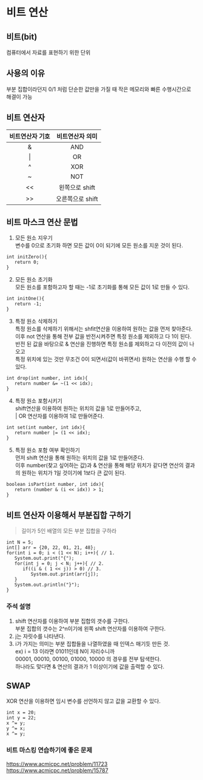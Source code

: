 # 비트 연산
## 비트(bit)
컴퓨터에서 자료를 표현하기 위한 단위
## 사용의 이유
부분 집합이라던지 0/1 처럼 단순한 값만을 가질 때 작은 메모리와 빠른 수행시간으로 해결이 가능
## 비트 연산자
|비트연산자 기호|비트연산자 의미|
|:------:|:---:|
|&|AND|
|\||OR|
|^|XOR|
|~|NOT|
|<<|왼쪽으로 shift|
|>>|오른쪽으로 shift|
## 비트 마스크 연산 문법
1. 모든 원소 지우기  
변수를 0으로 초기화 하면 모든 값이 0이 되기에 모든 원소를 지운 것이 된다. 
```
int initZero(){
   return 0;
}
```
2. 모든 원소 초기화  
모든 원소를 포함하고자 할 때는 -1로 초기화를 통해 모든 값이 1로 만들 수 있다.
```
int initOne(){
   return -1;
}
```
3. 특정 원소 삭제하기  
특정 원소를 삭제하기 위해서는 shfit연산을 이용하여 원하는 값을 먼저 찾아준다.  
이후 not 연산을 통해 전부 값을 반전시켜주면 특정 원소를 제외하고 다 1이 된다.  
반전 된 값을 바탕으로 & 연산을 진행하면 특정 원소를 제외하고 다 이전의 값이 나오고  
특정 위치에 있는 것만 무조건 0이 되면서(값이 바뀌면서) 원하는 연산을 수행 할 수 있다.
```
int drop(int number, int idx){
   return number &= ~(1 << idx);
}
```
4. 특정 원소 포함시키기  
shift연산을 이용하여 원하는 위치의 값을 1로 만들어주고,  
| OR 연산자를 이용하여 1로 만들어준다.
```
int set(int number, int idx){
   return number |= (1 << idx);
}
```
5. 특정 원소 포함 여부 확인하기  
먼저 shift 연산을 통해 원하는 위치의 값을 1로 만들어준다.  
이후 number(찾고 싶어하는 값)과 & 연산을 통해 해당 위치가 같다면 연산의 결과의 원하는 위치가 1일 것이기에 1보다 큰 값이 된다.
```
boolean isPart(int number, int idx){
   return (number & (i << idx)) > 1;
}
```
## 비트 연산자 이용해서 부분집합 구하기
> 길이가 5인 배열의 모든 부분 집합을 구하라
```
int N = 5;
int[] arr = {20, 22, 01, 21, 48};
for(int i = 0; i < (1 << N); i++){ // 1.
   System.out.print("{");
   for(int j = 0; j < N; j++){ // 2.
      if((i & ( 1 << j)) > 0) // 3.
         System.out.print(arr[j]);
   }
   System.out.println("}");
}
```
### 주석 설명
1. shift 연산자를 이용하여 부분 집합의 갯수를 구한다.  
 부분 집합의 갯수는 2^n이기에 왼쪽 shift 연산자를 이용하여 구한다.
2. j는 자릿수를 나타낸다.
3. i가 가지는 의미는 부분 집합들을 나열하였을 때 인덱스 매기듯 만든 것.  
ex) i = 13 이라면 01011인데 N이 자리수니까  
00001, 00010, 00100, 01000, 10000 의 경우를 전부 탐색한다.  
하나라도 맞다면 & 연산의 결과가 1 이상이기에 값을 출력할 수 있다.

## SWAP
XOR 연산을 이용하면 임시 변수를 선언하지 않고 값을 교환할 수 있다.
```
int x = 20;
int y = 22;
x ^= y;
y ^= x;
x ^= y;
```

### 비트 마스킹 연습하기에 좋은 문제
https://www.acmicpc.net/problem/11723  
https://www.acmicpc.net/problem/15787
